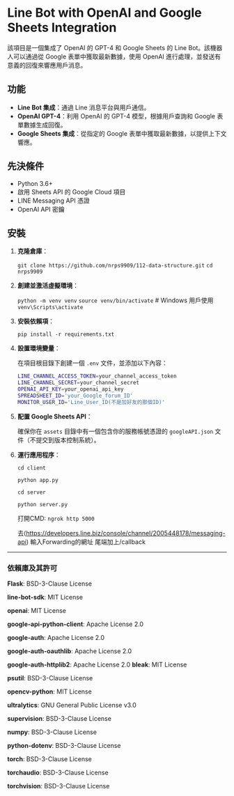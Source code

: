 # Line Bot with OpenAI and Google Sheets Integration

該項目是一個集成了 OpenAI 的 GPT-4 和 Google Sheets 的 Line Bot。該機器人可以通過從 Google 表單中獲取最新數據，使用 OpenAI 進行處理，並發送有意義的回復來響應用戶消息。

## 功能

- **Line Bot 集成**：通過 Line 消息平台與用戶通信。
- **OpenAI GPT-4**：利用 OpenAI 的 GPT-4 模型，根據用戶查詢和 Google 表單數據生成回復。
- **Google Sheets 集成**：從指定的 Google 表單中獲取最新數據，以提供上下文響應。

## 先決條件

- Python 3.6+
- 啟用 Sheets API 的 Google Cloud 項目
- LINE Messaging API 憑證
- OpenAI API 密鑰

## 安裝


1. **克隆倉庫**：

   `git clone https://github.com/nrps9909/112-data-structure.git`
   `cd nrps9909`

2. **創建並激活虛擬環境**：

   `python -m venv venv`
   `source venv/bin/activate`  # Windows 用戶使用 `venv\Scripts\activate`

3. **安裝依賴項**：

   `pip install -r requirements.txt`

4. **設置環境變量**：

   在項目根目錄下創建一個 `.env` 文件，並添加以下內容：
   ```sh
   LINE_CHANNEL_ACCESS_TOKEN=your_channel_access_token
   LINE_CHANNEL_SECRET=your_channel_secret
   OPENAI_API_KEY=your_openai_api_key
   SPREADSHEET_ID='your_Google_forum_ID'
   MONITOR_USER_ID='Line_User_ID(不是加好友的那個ID)'
   ```
5. **配置 Google Sheets API**：

   確保你在 `assets` 目錄中有一個包含你的服務帳號憑證的 `googleAPI.json` 文件（不提交到版本控制系統）。

6. **運行應用程序**：

   `cd client`
   
   `python app.py`

   `cd server`
   
   `python server.py`

   打開CMD:
   `ngrok http 5000`

   去(https://developers.line.biz/console/channel/2005448178/messaging-api) 輸入Forwarding的網址 尾端加上/callback


---

### 依賴庫及其許可

**Flask**: BSD-3-Clause License

**line-bot-sdk**: MIT License

**openai**: MIT License

**google-api-python-client**: Apache License 2.0

**google-auth**: Apache License 2.0

**google-auth-oauthlib**: Apache License 2.0

**google-auth-httplib2**: Apache License 2.0
**bleak**: MIT License

**psutil**: BSD-3-Clause License

**opencv-python**: MIT License

**ultralytics**: GNU General Public License v3.0

**supervision**: BSD-3-Clause License

**numpy**: BSD-3-Clause License

**python-dotenv**: BSD-3-Clause License

**torch**: BSD-3-Clause License

**torchaudio**: BSD-3-Clause License

**torchvision**: BSD-3-Clause License

